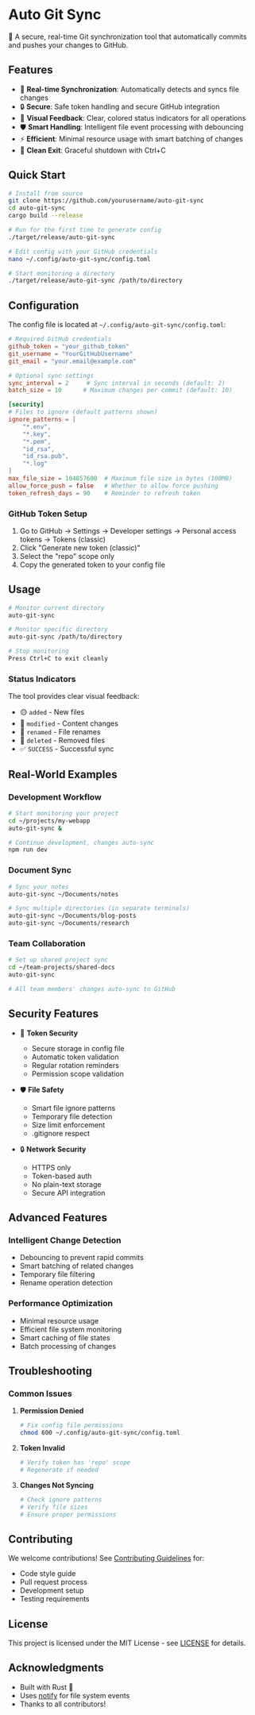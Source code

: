 # Auto Git Sync

🔄 A secure, real-time Git synchronization tool that automatically commits and pushes your changes to GitHub.

## Features

- 🚀 **Real-time Synchronization**: Automatically detects and syncs file changes
- 🔒 **Secure**: Safe token handling and secure GitHub integration
- 🎨 **Visual Feedback**: Clear, colored status indicators for all operations
- 🛡️ **Smart Handling**: Intelligent file event processing with debouncing
- ⚡ **Efficient**: Minimal resource usage with smart batching of changes
- 🎯 **Clean Exit**: Graceful shutdown with Ctrl+C

## Quick Start

```bash
# Install from source
git clone https://github.com/yourusername/auto-git-sync
cd auto-git-sync
cargo build --release

# Run for the first time to generate config
./target/release/auto-git-sync

# Edit config with your GitHub credentials
nano ~/.config/auto-git-sync/config.toml

# Start monitoring a directory
./target/release/auto-git-sync /path/to/directory
```

## Configuration

The config file is located at `~/.config/auto-git-sync/config.toml`:

```toml
# Required GitHub credentials
github_token = "your_github_token"
git_username = "YourGitHubUsername"
git_email = "your.email@example.com"

# Optional sync settings
sync_interval = 2     # Sync interval in seconds (default: 2)
batch_size = 10      # Maximum changes per commit (default: 10)

[security]
# Files to ignore (default patterns shown)
ignore_patterns = [
    "*.env",
    "*.key",
    "*.pem",
    "id_rsa",
    "id_rsa.pub",
    "*.log"
]
max_file_size = 104857600  # Maximum file size in bytes (100MB)
allow_force_push = false   # Whether to allow force pushing
token_refresh_days = 90    # Reminder to refresh token
```

### GitHub Token Setup

1. Go to GitHub → Settings → Developer settings → Personal access tokens → Tokens (classic)
2. Click "Generate new token (classic)"
3. Select the "repo" scope only
4. Copy the generated token to your config file

## Usage

```bash
# Monitor current directory
auto-git-sync

# Monitor specific directory
auto-git-sync /path/to/directory

# Stop monitoring
Press Ctrl+C to exit cleanly
```

### Status Indicators

The tool provides clear visual feedback:

- 🟡 `added` - New files
- 🔵 `modified` - Content changes
- 🌟 `renamed` - File renames
- 🔴 `deleted` - Removed files
- ✅ `SUCCESS` - Successful sync

## Real-World Examples

### Development Workflow
```bash
# Start monitoring your project
cd ~/projects/my-webapp
auto-git-sync &

# Continue development, changes auto-sync
npm run dev
```

### Document Sync
```bash
# Sync your notes
auto-git-sync ~/Documents/notes

# Sync multiple directories (in separate terminals)
auto-git-sync ~/Documents/blog-posts
auto-git-sync ~/Documents/research
```

### Team Collaboration
```bash
# Set up shared project sync
cd ~/team-projects/shared-docs
auto-git-sync

# All team members' changes auto-sync to GitHub
```

## Security Features

- 🔐 **Token Security**
  - Secure storage in config file
  - Automatic token validation
  - Regular rotation reminders
  - Permission scope validation

- 🛡️ **File Safety**
  - Smart file ignore patterns
  - Temporary file detection
  - Size limit enforcement
  - .gitignore respect

- 🔒 **Network Security**
  - HTTPS only
  - Token-based auth
  - No plain-text storage
  - Secure API integration

## Advanced Features

### Intelligent Change Detection
- Debouncing to prevent rapid commits
- Smart batching of related changes
- Temporary file filtering
- Rename operation detection

### Performance Optimization
- Minimal resource usage
- Efficient file system monitoring
- Smart caching of file states
- Batch processing of changes

## Troubleshooting

### Common Issues

1. **Permission Denied**
   ```bash
   # Fix config file permissions
   chmod 600 ~/.config/auto-git-sync/config.toml
   ```

2. **Token Invalid**
   ```bash
   # Verify token has 'repo' scope
   # Regenerate if needed
   ```

3. **Changes Not Syncing**
   ```bash
   # Check ignore patterns
   # Verify file sizes
   # Ensure proper permissions
   ```

## Contributing

We welcome contributions! See [Contributing Guidelines](CONTRIBUTING.md) for:
- Code style guide
- Pull request process
- Development setup
- Testing requirements

## License

This project is licensed under the MIT License - see [LICENSE](LICENSE) for details.

## Acknowledgments

- Built with Rust 🦀
- Uses [notify](https://github.com/notify-rs/notify) for file system events
- Thanks to all contributors!
